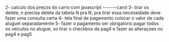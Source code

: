 2- calculo dos preços  do carro com javascript  -------carol
3- tirar os delete, n precisa deleta da tabela N pra N, pra tirar essa necessidade deve fazer uma consulta certa
4- tela final de pagamento colocar o valor de cada aluguel separadamente
5- fazer o pagamento ser obrigatorio pagar todos os veiculos no alugue, so tirar o checkbox da pag4 e fazer as alteraçoes no pag4 e pag5